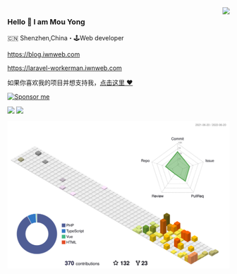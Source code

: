 <img align="right" src="https://github-readme-stats.vercel.app/api?username=mouyong&show_icons=true&icon_color=805AD5&text_color=718096&bg_color=ffffff&hide_title=true" />

### Hello 👋 I am Mou Yong

🇨🇳 Shenzhen,China・🕹Web developer

https://blog.iwnweb.com

https://laravel-workerman.iwnweb.com

如果你喜欢我的项目并想支持我，[点击这里 :heart:](https://github.com/sponsors/mouyong)

<!-- ![](https://gitwar.herokuapp.com/badge?username=mouyong&style=for-the-badge) -->


[![Sponsor me](https://github.com/mouyong/mouyong/blob/master/sponsor-me-button-s.svg?raw=true)](https://github.com/sponsors/mouyong)

![](http://github-profile-summary-cards.vercel.app/api/cards/profile-details?username=mouyong&theme=github)
![](http://github-profile-summary-cards.vercel.app/api/cards/repos-per-language?username=mouyong&theme=github)


![](./profile-3d-contrib/profile-south-season-animate.svg)
